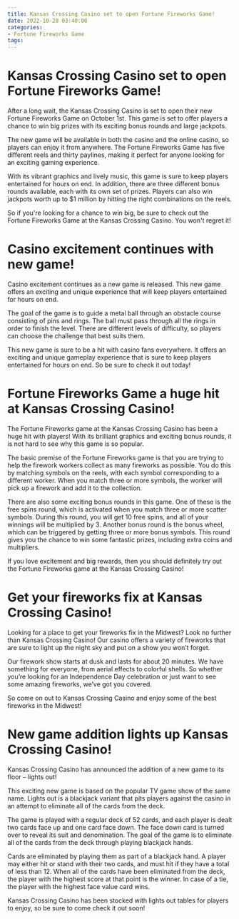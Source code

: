 ```yaml
---
title: Kansas Crossing Casino set to open Fortune Fireworks Game!
date: 2022-10-28 03:40:08
categories:
- Fortune Fireworks Game
tags:
---
```



#  Kansas Crossing Casino set to open Fortune Fireworks Game!

After a long wait, the Kansas Crossing Casino is set to open their new Fortune Fireworks Game on October 1st. This game is set to offer players a chance to win big prizes with its exciting bonus rounds and large jackpots.

The new game will be available in both the casino and the online casino, so players can enjoy it from anywhere. The Fortune Fireworks Game has five different reels and thirty paylines, making it perfect for anyone looking for an exciting gaming experience.

With its vibrant graphics and lively music, this game is sure to keep players entertained for hours on end. In addition, there are three different bonus rounds available, each with its own set of prizes. Players can also win jackpots worth up to $1 million by hitting the right combinations on the reels.

So if you're looking for a chance to win big, be sure to check out the Fortune Fireworks Game at the Kansas Crossing Casino. You won't regret it!

#  Casino excitement continues with new game!

Casino excitement continues as a new game is released. This new game offers an exciting and unique experience that will keep players entertained for hours on end.

The goal of the game is to guide a metal ball through an obstacle course consisting of pins and rings. The ball must pass through all the rings in order to finish the level. There are different levels of difficulty, so players can choose the challenge that best suits them.

This new game is sure to be a hit with casino fans everywhere. It offers an exciting and unique gameplay experience that is sure to keep players entertained for hours on end. So be sure to check it out today!

#  Fortune Fireworks Game a huge hit at Kansas Crossing Casino!

The Fortune Fireworks game at the Kansas Crossing Casino has been a huge hit with players! With its brilliant graphics and exciting bonus rounds, it is not hard to see why this game is so popular.

The basic premise of the Fortune Fireworks game is that you are trying to help the firework workers collect as many fireworks as possible. You do this by matching symbols on the reels, with each symbol corresponding to a different worker. When you match three or more symbols, the worker will pick up a firework and add it to the collection.

There are also some exciting bonus rounds in this game. One of these is the free spins round, which is activated when you match three or more scatter symbols. During this round, you will get 10 free spins, and all of your winnings will be multiplied by 3. Another bonus round is the bonus wheel, which can be triggered by getting three or more bonus symbols. This round gives you the chance to win some fantastic prizes, including extra coins and multipliers.

If you love excitement and big rewards, then you should definitely try out the Fortune Fireworks game at the Kansas Crossing Casino!

#  Get your fireworks fix at Kansas Crossing Casino!

Looking for a place to get your fireworks fix in the Midwest? Look no further than Kansas Crossing Casino! Our casino offers a variety of fireworks that are sure to light up the night sky and put on a show you won’t forget.

Our firework show starts at dusk and lasts for about 20 minutes. We have something for everyone, from aerial effects to colorful shells. So whether you’re looking for an Independence Day celebration or just want to see some amazing fireworks, we’ve got you covered.

So come on out to Kansas Crossing Casino and enjoy some of the best fireworks in the Midwest!

#  New game addition lights up Kansas Crossing Casino!

Kansas Crossing Casino has announced the addition of a new game to its floor – lights out!

This exciting new game is based on the popular TV game show of the same name. Lights out is a blackjack variant that pits players against the casino in an attempt to eliminate all of the cards from the deck.

The game is played with a regular deck of 52 cards, and each player is dealt two cards face up and one card face down. The face down card is turned over to reveal its suit and denomination. The goal of the game is to eliminate all of the cards from the deck through playing blackjack hands.

Cards are eliminated by playing them as part of a blackjack hand. A player may either hit or stand with their two cards, and must hit if they have a total of less than 12. When all of the cards have been eliminated from the deck, the player with the highest score at that point is the winner. In case of a tie, the player with the highest face value card wins.

Kansas Crossing Casino has been stocked with lights out tables for players to enjoy, so be sure to come check it out soon!